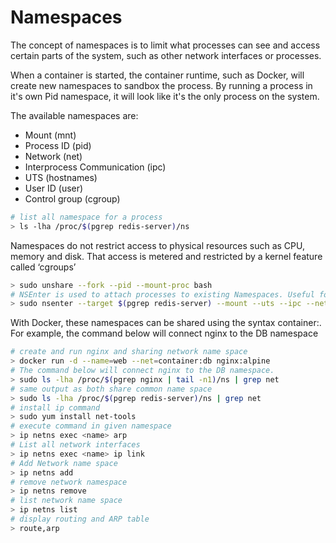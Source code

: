 # Namespaces

 The concept of namespaces is to limit what processes can see and access certain parts of the system,
 such as other network interfaces or processes.

When a container is started, the container runtime, such as Docker, will create new namespaces to sandbox the process. By running a process in it's own Pid namespace, it will look like it's the only process on the system.

The available namespaces are:

* Mount (mnt)
* Process ID (pid)
* Network (net)
* Interprocess Communication (ipc)
* UTS (hostnames)
* User ID (user)
* Control group (cgroup)
  
```bash
# list all namespace for a process
> ls -lha /proc/$(pgrep redis-server)/ns
```

Namespaces do not restrict access to physical resources such as CPU, memory and disk. That access is metered and restricted by a kernel feature called ‘cgroups’

```bash
> sudo unshare --fork --pid --mount-proc bash
# NSEnter is used to attach processes to existing Namespaces. Useful for debugging purposes.
> sudo nsenter --target $(pgrep redis-server) --mount --uts --ipc --net --pid ps aux
```

With Docker, these namespaces can be shared using the syntax container:<container-name>. For example, the command below will connect nginx to the DB namespace

```bash
# create and run nginx and sharing network name space
> docker run -d --name=web --net=container:db nginx:alpine
# The command below will connect nginx to the DB namespace.
> sudo ls -lha /proc/$(pgrep nginx | tail -n1)/ns | grep net
# same output as both share common name space
> sudo ls -lha /proc/$(pgrep redis-server)/ns | grep net
# install ip command
> sudo yum install net-tools
# execute command in given namespace
> ip netns exec <name> arp
# List all network interfaces
> ip netns exec <name> ip link
# Add Network name space
> ip netns add
# remove network namespace
> ip netns remove
# list network name space
> ip netns list
# display routing and ARP table
> route,arp
```
